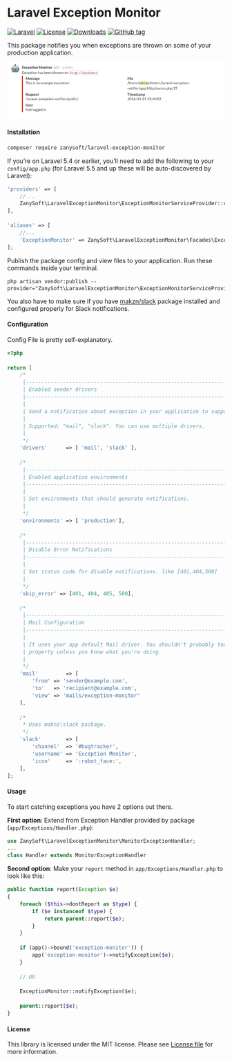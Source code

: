 Laravel Exception Monitor
=========================

[![Laravel](https://img.shields.io/badge/Laravel-5.x-orange.svg?style=flat-square)](http://laravel.com)
[![License](http://img.shields.io/badge/license-MIT-brightgreen.svg?style=flat-square)](https://tldrlegal.com/license/mit-license)
[![Downloads](https://img.shields.io/packagist/dt/zanysoft/laravel-exception-monitor.svg?style=flat-square)](https://packagist.org/packages/zanysoft/laravel-exception-monitor)
[![GitHub tag](https://img.shields.io/github/tag/ZanySoft/laravel-exception-monitor.svg?style=flat&color=informational)](https://github.com/zanysoft/laravel-exception-monitor/tags)

This package notifies you when exceptions are thrown on some of your production application.

![Slack Preview](/preview.png)

#### Installation

```bash
composer require zanysoft/laravel-exception-monitor
```

If you’re on Laravel 5.4 or earlier, you’ll need to add the following to your `config/app.php` (for Laravel 5.5 and up these will be auto-discovered by Laravel):

```php
'providers' => [
    //...
    ZanySoft\LaravelExceptionMonitor\ExceptionMonitorServiceProvider::class,
],

'aliases' => [
    //...
    'ExceptionMonitor' => ZanySoft\LaravelExceptionMonitor\Facades\ExceptionMonitor::class,
];
```

Publish the package config and view files to your application. Run these commands inside your terminal.

```
php artisan vendor:publish --provider="ZanySoft\LaravelExceptionMonitor\ExceptionMonitorServiceProvider"
```

You also have to make sure if you have [makzn/slack](https://github.com/maknz/slack) package installed and configured properly for Slack notifications.

#### Configuration

Config File is pretty self-explanatory.

```php
<?php

return [
    /*
     |--------------------------------------------------------------------------
     | Enabled sender drivers
     |--------------------------------------------------------------------------
     |
     | Send a notification about exception in your application to supported channels.
     |
     | Supported: "mail", "slack". You can use multiple drivers.
     |
     */
    'drivers'      => [ 'mail', 'slack' ],

    /*
     |--------------------------------------------------------------------------
     | Enabled application environments
     |--------------------------------------------------------------------------
     |
     | Set environments that should generate notifications.
     |
     */
    'environments' => [ 'production'],

    /*
     |--------------------------------------------------------------------------
     | Disable Error Notifications
     |--------------------------------------------------------------------------
     |
     | Set status code for disable notifications. like [401,404,500] 
     |
     */
    'skip_error' => [401, 404, 405, 500],

    /*
     |--------------------------------------------------------------------------
     | Mail Configuration
     |--------------------------------------------------------------------------
     |
     | It uses your app default Mail driver. You shouldn't probably touch the view
     | property unless you know what you're doing.
     |
     */
    'mail'         => [
        'from' => 'sender@example.com',
        'to'   => 'recipient@example.com',
        'view' => 'mails/exception-monitor'
    ],

    /*
     * Uses maknz\slack package.
     */
    'slack'        => [
        'channel'  => '#bugtracker',
        'username' => 'Exception Monitor',
        'icon'     => ':robot_face:',
    ],
];
```

#### Usage

To start catching exceptions you have 2 options out there.

**First option**: Extend from Exception Handler provided by package (`app/Exceptions/Handler.php`):

```php
use ZanySoft\LaravelExceptionMonitor\MonitorExceptionHandler;
...
class Handler extends MonitorExceptionHandler
```

**Second option**: Make your `report` method in `app/Exceptions/Handler.php` to look like this:

```php
public function report(Exception $e)
{
    foreach ($this->dontReport as $type) {
        if ($e instanceof $type) {
            return parent::report($e);
        }
    }

    if (app()->bound('exception-monitor')) {
        app('exception-monitor')->notifyException($e);
    }
  
    // OR
  
    ExceptionMonitor::notifyException($e);

    parent::report($e);
}
```

#### License

This library is licensed under the MIT license. Please see [License file](LICENSE.md) for more information.
